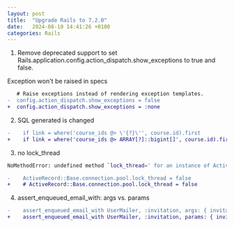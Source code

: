 ```yaml
---
layout: post
title:  "Upgrade Rails to 7.2.0"
date:   2024-08-10 14:41:26 +0100
categories: Rails
---
```


1. Remove deprecated support to set Rails.application.config.action_dispatch.show_exceptions to true and false.

Exception won't be raised in specs

```diff
   # Raise exceptions instead of rendering exception templates.
-  config.action_dispatch.show_exceptions = false
+  config.action_dispatch.show_exceptions = :none
```


2. SQL generated is changed

```diff
-    if link = where('course_ids @> \'{?}\'', course.id).first
+    if link = where('course_ids @> ARRAY[?]::bigint[]', course.id).first
```

3. no lock_thread

```bash
NoMethodError: undefined method `lock_thread=' for an instance of ActiveRecord::ConnectionAdapters::ConnectionPool

```

```diff
-    ActiveRecord::Base.connection.pool.lock_thread = false
+    # ActiveRecord::Base.connection.pool.lock_thread = false
```

4. assert_enqueued_email_with: args vs. params

```diff
-    assert_enqueued_email_with UserMailer, :invitation, args: { invitation: invitation }
+    assert_enqueued_email_with UserMailer, :invitation, params: { invitation: invitation }
```
            

